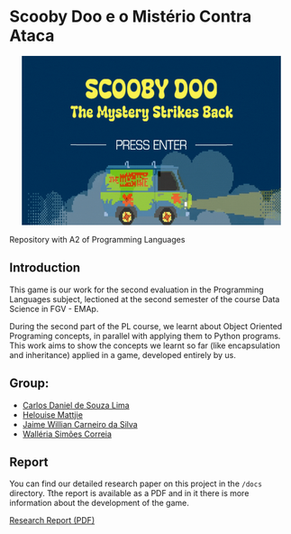 # Scooby Doo e o Mistério Contra Ataca

<p align="center">
  <img width="460" height="300" src="assets/menus/gif_example_read_me.gif">
</p>

Repository with A2 of Programming Languages

## Introduction
This game is our work for the second evaluation in the Programming Languages subject, lectioned at the second semester of the course Data Science in FGV - EMAp.

During the second part of the PL course, we learnt about Object Oriented Programing concepts, in parallel with applying them to Python programs. This work aims to show the concepts we learnt so far (like encapsulation and inheritance) applied in a game, developed entirely by us.

## Group:
- [Carlos Daniel de Souza Lima](https://github.com/CarlosDanielSLima)
- [Helouise Mattjie](https://github.com/HelouiseMattjie)
- [Jaime Willian Carneiro da Silva](https://github.com/JaimeWillianCarneiro)
- [Walléria Simões Correia](https://github.com/WalleriaSimoes)

## Report

You can find our detailed research paper on this project in the `/docs` directory. Tthe report is available as a PDF and in it there is more information about the development of the game.

[Research Report (PDF)](/docs/report_A2.pdf)
